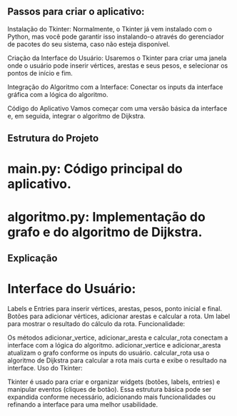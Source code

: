 ## Passos para criar o aplicativo:

Instalação do Tkinter: Normalmente, o Tkinter já vem instalado com o Python, mas você pode garantir isso instalando-o através do gerenciador de pacotes do seu sistema, caso não esteja disponível.

Criação da Interface do Usuário: Usaremos o Tkinter para criar uma janela onde o usuário pode inserir vértices, arestas e seus pesos, e selecionar os pontos de início e fim.

Integração do Algoritmo com a Interface: Conectar os inputs da interface gráfica com a lógica do algoritmo.

Código do Aplicativo
Vamos começar com uma versão básica da interface e, em seguida, integrar o algoritmo de Dijkstra.

## Estrutura do Projeto
# main.py: Código principal do aplicativo.
# algoritmo.py: Implementação do grafo e do algoritmo de Dijkstra.

## Explicação

# Interface do Usuário:

Labels e Entries para inserir vértices, arestas, pesos, ponto inicial e final.
Botões para adicionar vértices, adicionar arestas e calcular a rota.
Um label para mostrar o resultado do cálculo da rota.
Funcionalidade:

Os métodos adicionar_vertice, adicionar_aresta e calcular_rota conectam a interface com a lógica do algoritmo.
adicionar_vertice e adicionar_aresta atualizam o grafo conforme os inputs do usuário.
calcular_rota usa o algoritmo de Dijkstra para calcular a rota mais curta e exibe o resultado na interface.
Uso do Tkinter:

Tkinter é usado para criar e organizar widgets (botões, labels, entries) e manipular eventos (cliques de botão).
Essa estrutura básica pode ser expandida conforme necessário, adicionando mais funcionalidades ou refinando a interface para uma melhor usabilidade.